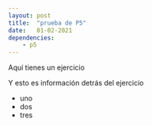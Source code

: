 ```yaml
---
layout: post
title:  "prueba de P5"
date:   01-02-2021
dependencies:
    - p5
---
```


Aquí tienes un ejercicio

<div id="sketch-holder">
  <script src="p5.js"></script>
  <script src="p5.sound.min.js"></script>
  <script src="sketch.js"></script>
</div>

Y esto es información detrás del ejercicio
- uno
- dos
- tres
